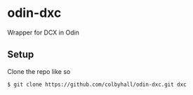 # odin-dxc

Wrapper for DCX in Odin

## Setup
Clone the repo like so

```sh
$ git clone https://github.com/colbyhall/odin-dxc.git dxc
```
